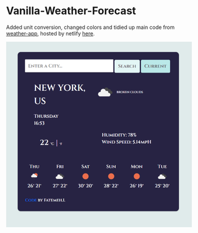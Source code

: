 # Vanilla-Weather-Forecast
Added unit conversion, changed colors and tidied up main code from [weather-app](https://github.com/FatemehIzadi/Vanilla-Weather "vanilla-weather repo"), hosted by netlify [here](https://determined-poincare-d05a4f.netlify.app/ "netlify-hosted app").

![alt text](https://github.com/FatemehIzadi/Vanilla-Weather-Forecast/blob/8413d3492ae4346768382ff991152bad15a6c18d/NYC.PNG?raw=true)
